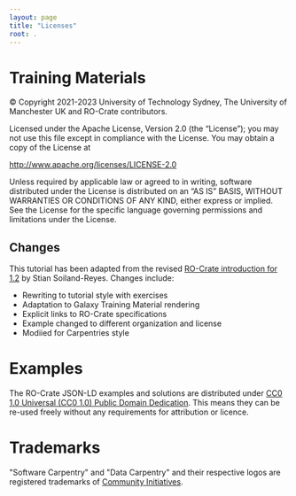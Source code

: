 ```yaml
---
layout: page
title: "Licenses"
root: .
---
```


# Training Materials

© Copyright 2021-2023 University of Technology Sydney, The University of Manchester UK and RO-Crate contributors.

Licensed under the Apache License, Version 2.0 (the “License”); you may not use this file except in compliance with the License. You may obtain a copy of the License at

http://www.apache.org/licenses/LICENSE-2.0

Unless required by applicable law or agreed to in writing, software distributed under the License is distributed on an “AS IS” BASIS, WITHOUT WARRANTIES OR CONDITIONS OF ANY KIND, either express or implied. See the License for the specific language governing permissions and limitations under the License. 

## Changes

This tutorial has been adapted from the revised [RO-Crate introduction for 1.2](https://www.researchobject.org/ro-crate/1.2-DRAFT/introduction.html) by Stian Soiland-Reyes. Changes include:
* Rewriting to tutorial style with exercises
* Adaptation to Galaxy Training Material rendering
* Explicit links to RO-Crate specifications
* Example changed to different organization and license
* Modiied for Carpentries style

# Examples

The RO-Crate JSON-LD examples and solutions are distributed under [CC0 1.0 Universal (CC0 1.0) Public Domain Dedication](https://creativecommons.org/publicdomain/zero/1.0/). This means they can be re-used freely without any requirements for attribution or licence.


# Trademarks

"Software Carpentry" and "Data Carpentry" and their respective logos
are registered trademarks of [Community Initiatives][CI].

[ci]: http://communityin.org/
